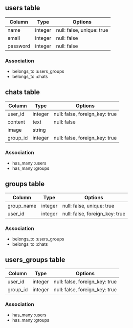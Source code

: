 ## users table

|Column|Type|Options|
|------|----|-------|
|name|integer|null: false, unique: true|
|email|integer|null: false|
|password|integer|null: false|

### Association
- belongs_to :users_groups
- belongs_to :chats

## chats table

|Column|Type|Options|
|------|----|-------|
|user_id|integer|null: false, foreign_key: true|
|content|text|null: false|
|image|string||
|group_id|integer|null: false, foreign_key: true|

### Association
- has_many :users
- has_many :groups

## groups table

|Column|Type|Options|
|------|----|-------|
|group_name|integer|null: false, unique: true|
|user_id|integer|null: false, foreign_key: true|

### Association
- belongs_to :users_groups
- belongs_to :chats

## users_groups table
|Column|Type|Options|
|------|----|-------|
|user_id|integer|null: false, foreign_key: true|
|group_id|integer|null: false, foreign_key: true|

### Association
- has_many :users
- has_many :groups
